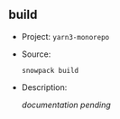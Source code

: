 ## build

-   Project: `yarn3-monorepo`
-   Source:

    ```shell
    snowpack build
    ```

-   Description:

    _documentation pending_
